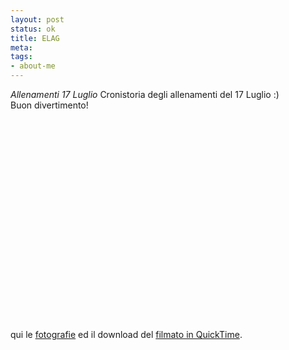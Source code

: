```yaml
--- 
layout: post
status: ok
title: ELAG
meta: 
tags: 
- about-me
---
```

*Allenamenti 17 Luglio*
Cronistoria degli allenamenti del 17 Luglio :)  
Buon divertimento!  
<object width="425" height="350"><param name="movie" value="http://www.youtube.com/v/UP-q5tV58ag"></param><embed src="http://www.youtube.com/v/UP-q5tV58ag" type="application/x-shockwave-flash" width="400" height="350"></embed></object>  
qui le [fotografie](http://www.flickr.com/photos/lastknight/sets/72157594201435706/) ed il download del [filmato in QuickTime](http://fast.mgpf.it/Elag%20HD.mov). 
